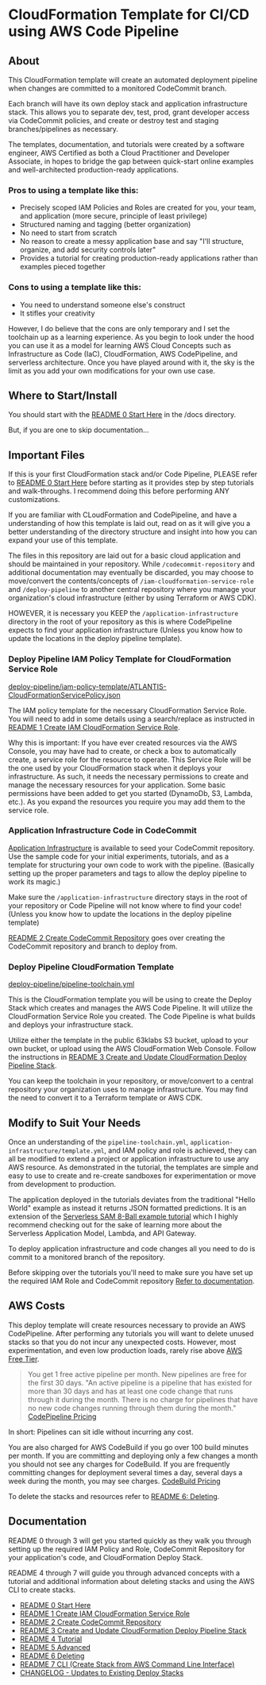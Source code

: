 # CloudFormation Template for CI/CD using AWS Code Pipeline

## About

This CloudFormation template will create an automated deployment pipeline when changes are committed to a monitored CodeCommit branch.

Each branch will have its own deploy stack and application infrastructure stack. This allows you to separate dev, test, prod, grant developer access via CodeCommit policies, and create or destroy test and staging branches/pipelines as necessary.

The templates, documentation, and tutorials were created by a software engineer, AWS Certified as both a Cloud Practitioner and Developer Associate, in hopes to bridge the gap between quick-start online examples and well-architected production-ready applications.

### Pros to using a template like this:

- Precisely scoped IAM Policies and Roles are created for you, your team, and application (more secure, principle of least privilege)
- Structured naming and tagging (better organization)
- No need to start from scratch
- No reason to create a messy application base and say "I'll structure, organize, and add security controls later"
- Provides a tutorial for creating production-ready applications rather than examples pieced together

### Cons to using a template like this:

- You need to understand someone else's construct
- It stifles your creativity

However, I do believe that the cons are only temporary and I set the toolchain up as a learning experience. As you begin to look under the hood you can use it as a model for learning AWS Cloud Concepts such as Infrastructure as Code (IaC), CloudFormation, AWS CodePipeline, and serverless architecture. Once you have played around with it, the sky is the limit as you add your own modifications for your own use case.

## Where to Start/Install

You should start with the [README 0 Start Here](./docs/README-0-Start-Here.md) in the /docs directory.

But, if you are one to skip documentation...

## Important Files

If this is your first CloudFormation stack and/or Code Pipeline, PLEASE refer to [README 0 Start Here](./docs/README-0-Start-Here.md) before starting as it provides step by step tutorials and walk-throughs. I recommend doing this before performing ANY customizations.

If you are familiar with CLoudFormation and CodePipeline, and have a understanding of how this template is laid out, read on as it will give you a better understanding of the directory structure and insight into how you can expand your use of this template.

The files in this repository are laid out for a basic cloud application and should be maintained in your repository. While `/codecommit-repository` and additional documentation may eventually be discarded, you may choose to move/convert the contents/concepts of `/iam-cloudformation-service-role` and `/deploy-pipeline` to another central repository where you manage your organization's cloud infrastructure (either by using Terraform or AWS CDK).

HOWEVER, it is necessary you KEEP the `/application-infrastructure` directory in the root of your repository as this is where CodePipeline expects to find your application infrastructure (Unless you know how to update the locations in the deploy pipeline template).

### Deploy Pipeline IAM Policy Template for CloudFormation Service Role

[deploy-pipeline/iam-policy-template/ATLANTIS-CloudFormationServicePolicy.json](./iam-cloudformation-service-role/ATLANTIS-CloudFormationServicePolicy.json)

The IAM policy template for the necessary CloudFormation Service Role. You will need to add in some details using a search/replace as instructed in [README 1 Create IAM CloudFormation Service Role](./iam-cloudformation-service-role/README-1-IAM-CF-Service-Role.md).

Why this is important: If you have ever created resources via the AWS Console, you may have had to create, or check a box to automatically create, a service role for the resource to operate. This Service Role will be the one used by your CloudFormation stack when it deploys your infrastructure. As such, it needs the necessary permissions to create and manage the necessary resources for your application. Some basic permissions have been added to get you started (DynamoDb, S3, Lambda, etc.). As you expand the resources you require you may add them to the service role.

### Application Infrastructure Code in CodeCommit

[Application Infrastructure](./application-infrastructure/) is available to seed your CodeCommit repository. Use the sample code for your initial experiments, tutorials, and as a template for structuring your own code to work with the pipeline. (Basically setting up the proper parameters and tags to allow the deploy pipeline to work its magic.)

Make sure the `/application-infrastructure` directory stays in the root of your repository or Code Pipeline will not know where to find your code! (Unless you know how to update the locations in the deploy pipeline template)

[README 2 Create CodeCommit Repository](/codecommit-repository/README-2-CodeCommit-Repository.md) goes over creating the CodeCommit repository and branch to deploy from.

### Deploy Pipeline CloudFormation Template

[deploy-pipeline/pipeline-toolchain.yml](./deploy-pipeline/pipeline-toolchain.yml)

This is the CloudFormation template you will be using to create the Deploy Stack which creates and manages the AWS Code Pipeline. It will utilize the CloudFormation Service Role you created. The Code Pipeline is what builds and deploys your infrastructure stack.

Utilize either the template in the public 63klabs S3 bucket, upload to your own bucket, or upload using the AWS CloudFormation Web Console. Follow the instructions in [README 3 Create and Update CloudFormation Deploy Pipeline Stack](deploy-pipeline/README-3-CloudFormation-Deploy-Stack.md).

You can keep the toolchain in your repository, or move/convert to a central repository your organization uses to manage infrastructure. You may find the need to convert it to a Terraform template or AWS CDK.

## Modify to Suit Your Needs

Once an understanding of the `pipeline-toolchain.yml`, `application-infrastructure/template.yml`, and IAM policy and role is achieved, they can all be modified to extend a project or application infrastructure to use any AWS resource. As demonstrated in the tutorial, the templates are simple and easy to use to create and re-create sandboxes for experimentation or move from development to production.

The application deployed in the tutorials deviates from the traditional "Hello World" example as instead it returns JSON formatted predictions. It is an extension of the [Serverless SAM 8-Ball example tutorial](https://github.com/chadkluck/serverless-sam-8ball-example) which I highly recommend checking out for the sake of learning more about the Serverless Application Model, Lambda, and API Gateway.

To deploy application infrastructure and code changes all you need to do is commit to a monitored branch of the repository.

Before skipping over the tutorials you'll need to make sure you have set up the required IAM Role and CodeCommit repository [Refer to documentation](./docs/README-0-Start-Here.md).

## AWS Costs

This deploy template will create resources necessary to provide an AWS CodePipeline. After performing any tutorials you will want to delete unused stacks so that you do not incur any unexpected costs. However, most experimentation, and even low production loads, rarely rise above [AWS Free Tier](https://aws.amazon.com/free).

> You get 1 free active pipeline per month. New pipelines are free for the first 30 days. "An active pipeline is a pipeline that has existed for more than 30 days and has at least one code change that runs through it during the month. There is no charge for pipelines that have no new code changes running through them during the month." [CodePipeline Pricing](https://aws.amazon.com/codepipeline/pricing)

In short: Pipelines can sit idle without incurring any cost.

You are also charged for AWS CodeBuild if you go over 100 build minutes per month. If you are committing and deploying only a few changes a month you should not see any charges for CodeBuild. If you are frequently committing changes for deployment several times a day, several days a week during the month, you may see charges. [CodeBuild Pricing](https://aws.amazon.com/codebuild/pricing)

To delete the stacks and resources refer to [README 6: Deleting](./docs/README-6-Deleting.md).

## Documentation

README 0 through 3 will get you started quickly as they walk you through setting up the required IAM Policy and Role, CodeCommit Repository for your application's code, and CloudFormation Deploy Stack.

README 4 through 7 will guide you through advanced concepts with a tutorial and additional information about deleting stacks and using the AWS CLI to create stacks.

- [README 0 Start Here](./docs/README-0-Start-Here.md)
- [README 1 Create IAM CloudFormation Service Role](./iam-cloudformation-service-role/README-1-IAM-CF-Service-Role.md)
- [README 2 Create CodeCommit Repository](./codecommit-repository/README-2-CodeCommit-Repository.md)
- [README 3 Create and Update CloudFormation Deploy Pipeline Stack](./deploy-pipeline/README-3-CloudFormation-Deploy-Stack.md)
- [README 4 Tutorial](./docs/README-4-Tutorial.md)
- [README 5 Advanced](./docs/README-5-Advanced.md)
- [README 6 Deleting](./docs/README-6-Deleting.md)
- [README 7 CLI (Create Stack from AWS Command Line Interface)](./docs/README-7-CLI.md)
- [CHANGELOG - Updates to Existing Deploy Stacks](CHANGELOG.md)
